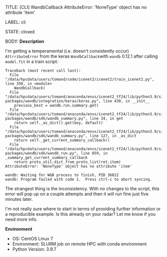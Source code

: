 TITLE:
[CLI] WandbCallback AttributeError: 'NoneType' object has no attribute 'item'

LABEL:
cli

STATE:
closed

BODY:
**Description**

I'm getting a temperamental (i.e. doesn't consistently occur) `AttrributeError` from the keras `WandbCallback`with `wandb` 0.12.1 after calling `model.fit` in a train script:

```
Traceback (most recent call last):
  File "/data/hpcdata/users/tomand/code/icenet2/icenet2/train_icenet2.py", line 350, in <module>
    WandbCallback(
  File "/data/hpcdata/users/tomand/anaconda/envs/icenet2_tf24/lib/python3.9/site-packages/wandb/integration/keras/keras.py", line 430, in __init__
    previous_best = wandb.run.summary.get(
  File "/data/hpcdata/users/tomand/anaconda/envs/icenet2_tf24/lib/python3.9/site-packages/wandb/sdk/wandb_summary.py", line 34, in get
    return self._as_dict().get(key, default)
  File "/data/hpcdata/users/tomand/anaconda/envs/icenet2_tf24/lib/python3.9/site-packages/wandb/sdk/wandb_summary.py", line 127, in _as_dict
    return self._get_current_summary_callback()
  File "/data/hpcdata/users/tomand/anaconda/envs/icenet2_tf24/lib/python3.9/site-packages/wandb/sdk/wandb_run.py", line 859, in _summary_get_current_summary_callback
    return proto_util.dict_from_proto_list(ret.item)
AttributeError: 'NoneType' object has no attribute 'item'

wandb: Waiting for W&B process to finish, PID 36822
wandb: Program failed with code 1.  Press ctrl-c to abort syncing.
```

The strangest thing is the inconsistency. With no changes to the script, this error will pop up on a couple attempts and then it will run fine just five minutes later.

I'm not really sure where to start in terms of providing further information or a reproducible example. Is this already on your radar? Let me know if you need more info.

**Environment**
- OS: CentOS Linux 7
- Environment: SLURM job on remote HPC with conda environment
- Python Version: 3.9.7

